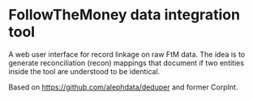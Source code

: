 # FollowTheMoney data integration tool

A web user interface for record linkage on raw FtM data. The idea is
to generate reconciliation (recon) mappings that document if two
entities inside the tool are understood to be identical.

Based on https://github.com/alephdata/deduper and former CorpInt.
